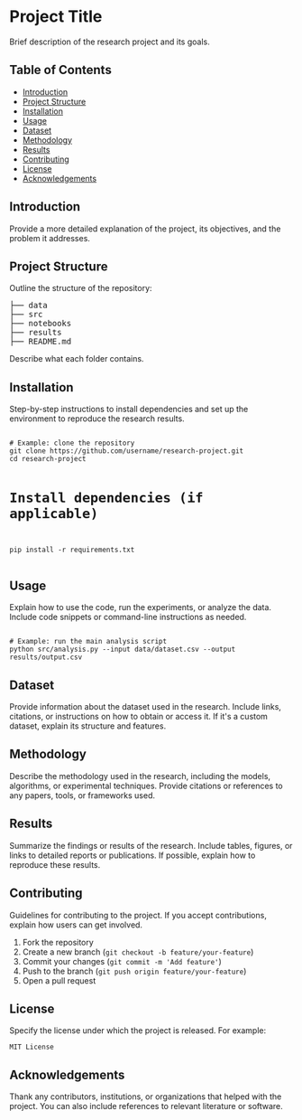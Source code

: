 <!DOCTYPE html>
<html lang="en">
<head>
    <meta charset="UTF-8">
    <meta name="viewport" content="width=device-width, initial-scale=1.0">
    <title>Enhancing Situation Awareness through Model-based Explanation Generation</title>
</head>
<body>

<h1>Project Title</h1>
<p>Brief description of the research project and its goals.</p>

<h2>Table of Contents</h2>
<ul>
    <li><a href="#introduction">Introduction</a></li>
    <li><a href="#project-structure">Project Structure</a></li>
    <li><a href="#installation">Installation</a></li>
    <li><a href="#usage">Usage</a></li>
    <li><a href="#dataset">Dataset</a></li>
    <li><a href="#methodology">Methodology</a></li>
    <li><a href="#results">Results</a></li>
    <li><a href="#contributing">Contributing</a></li>
    <li><a href="#license">License</a></li>
    <li><a href="#acknowledgements">Acknowledgements</a></li>
</ul>

<h2 id="introduction">Introduction</h2>
<p>Provide a more detailed explanation of the project, its objectives, and the problem it addresses.</p>

<h2 id="project-structure">Project Structure</h2>
<p>Outline the structure of the repository:</p>
<pre>
├── data
├── src
├── notebooks
├── results
├── README.md
</pre>
<p>Describe what each folder contains.</p>

<h2 id="installation">Installation</h2>
<p>Step-by-step instructions to install dependencies and set up the environment to reproduce the research results.</p>
<pre><code>
# Example: clone the repository
git clone https://github.com/username/research-project.git
cd research-project

# Install dependencies (if applicable)
pip install -r requirements.txt
</code></pre>

<h2 id="usage">Usage</h2>
<p>Explain how to use the code, run the experiments, or analyze the data. Include code snippets or command-line instructions as needed.</p>
<pre><code>
# Example: run the main analysis script
python src/analysis.py --input data/dataset.csv --output results/output.csv
</code></pre>

<h2 id="dataset">Dataset</h2>
<p>Provide information about the dataset used in the research. Include links, citations, or instructions on how to obtain or access it. If it's a custom dataset, explain its structure and features.</p>

<h2 id="methodology">Methodology</h2>
<p>Describe the methodology used in the research, including the models, algorithms, or experimental techniques. Provide citations or references to any papers, tools, or frameworks used.</p>

<h2 id="results">Results</h2>
<p>Summarize the findings or results of the research. Include tables, figures, or links to detailed reports or publications. If possible, explain how to reproduce these results.</p>

<h2 id="contributing">Contributing</h2>
<p>Guidelines for contributing to the project. If you accept contributions, explain how users can get involved.</p>
<ol>
    <li>Fork the repository</li>
    <li>Create a new branch (<code>git checkout -b feature/your-feature</code>)</li>
    <li>Commit your changes (<code>git commit -m 'Add feature'</code>)</li>
    <li>Push to the branch (<code>git push origin feature/your-feature</code>)</li>
    <li>Open a pull request</li>
</ol>

<h2 id="license">License</h2>
<p>Specify the license under which the project is released. For example:</p>
<pre><code>MIT License</code></pre>

<h2 id="acknowledgements">Acknowledgements</h2>
<p>Thank any contributors, institutions, or organizations that helped with the project. You can also include references to relevant literature or software.</p>

</body>
</html>
